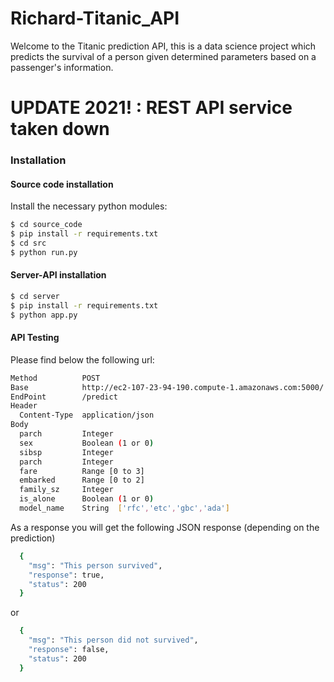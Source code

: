 # Richard-Titanic_API

Welcome to the Titanic prediction API, this is a data science project which predicts the survival of a person given determined parameters based on a passenger's information.

# UPDATE 2021! : REST API service taken down

### Installation 

#### Source code installation
Install the necessary python modules:

```sh
$ cd source_code
$ pip install -r requirements.txt
$ cd src
$ python run.py

```

#### Server-API installation

```sh
$ cd server
$ pip install -r requirements.txt
$ python app.py
```


#### API Testing 

  Please find below the following url: 
```sh
Method          POST
Base            http://ec2-107-23-94-190.compute-1.amazonaws.com:5000/
EndPoint        /predict
Header
  Content-Type  application/json
Body
  parch         Integer
  sex           Boolean (1 or 0)
  sibsp         Integer
  parch         Integer
  fare          Range [0 to 3]
  embarked      Range [0 to 2]
  family_sz     Integer
  is_alone      Boolean (1 or 0)
  model_name    String  ['rfc','etc','gbc','ada']


```

  As a response you will get the following JSON response (depending on the prediction)

```sh
  {
    "msg": "This person survived",
    "response": true,
    "status": 200
  }
```
  or
```sh
  {
    "msg": "This person did not survived",
    "response": false,
    "status": 200
  }
```
